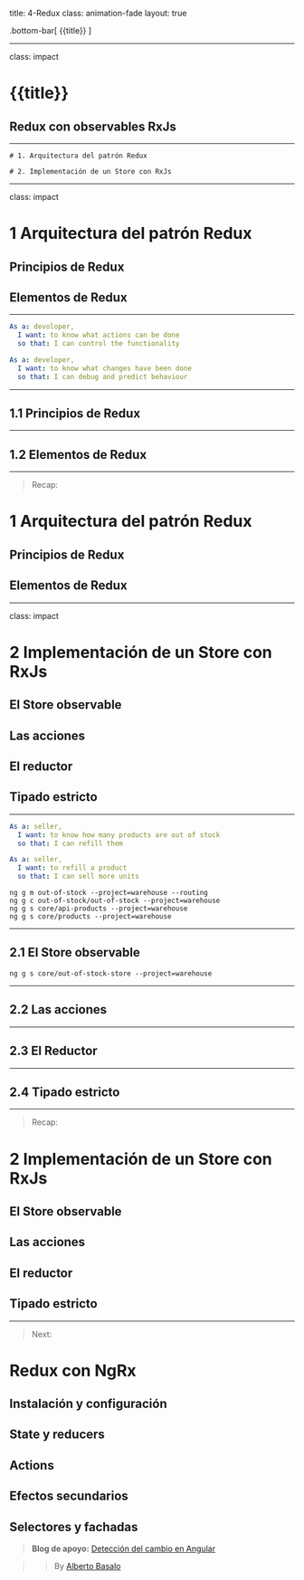 title: 4-Redux
class: animation-fade
layout: true

.bottom-bar[
{{title}}
]

---

class: impact

# {{title}}

## Redux con observables RxJs

---

    # 1. Arquitectura del patrón Redux

    # 2. Implementación de un Store con RxJs



---

class: impact

# 1 Arquitectura del patrón Redux

## Principios de Redux
## Elementos de Redux

---

```yaml
As a: devoloper,
  I want: to know what actions can be done
  so that: I can control the functionality

As a: developer,
  I want: to know what changes have been done
  so that: I can debug and predict behaviour
```

---

## 1.1 Principios de Redux



---

## 1.2 Elementos de Redux


---

> Recap:

# 1 Arquitectura del patrón Redux

## Principios de Redux
## Elementos de Redux

---

class: impact

# 2 Implementación de un Store con RxJs

## El Store observable
## Las acciones
## El reductor
## Tipado estricto

---

```yaml
As a: seller,
  I want: to know how many products are out of stock
  so that: I can refill them

As a: seller,
  I want: to refill a product
  so that: I can sell more units

```
```
ng g m out-of-stock --project=warehouse --routing
ng g c out-of-stock/out-of-stock --project=warehouse
ng g s core/api-products --project=warehouse
ng g s core/products --project=warehouse
```

---

## 2.1 El Store observable

```
ng g s core/out-of-stock-store --project=warehouse

```
---

## 2.2 Las acciones

---

## 2.3 El Reductor

---

## 2.4 Tipado estricto

---

> Recap:

# 2 Implementación de un Store con RxJs

## El Store observable
## Las acciones
## El reductor
## Tipado estricto

---

> Next:

# Redux con NgRx

## Instalación y configuración
## State y reducers
## Actions
## Efectos secundarios
## Selectores y fachadas


> **Blog de apoyo:** [Detección del cambio en Angular](https://academia-binaria.com/deteccion-del-cambio-en-Angular/)

> > By [Alberto Basalo](https://twitter.com/albertobasalo)
